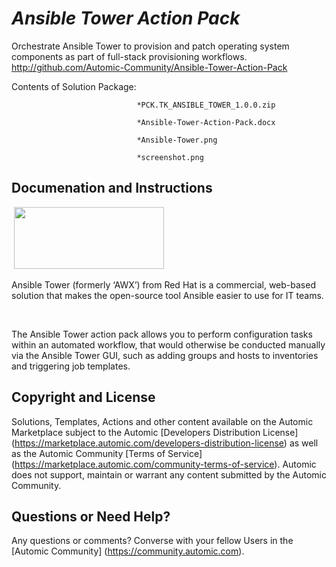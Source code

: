 *Ansible Tower Action Pack*
=============


Orchestrate Ansible Tower to provision and patch operating system components as part of full-stack provisioning workflows.
http://github.com/Automic-Community/Ansible-Tower-Action-Pack

<!-- List of attached files -->
Contents of Solution Package:

						
								*PCK.TK_ANSIBLE_TOWER_1.0.0.zip
								
								*Ansible-Tower-Action-Pack.docx
								
								*Ansible-Tower.png
								
								*screenshot.png
								
						


Documenation and Instructions
---

<p class="MsoNormal">&nbsp;<img src="https://448bb31d92917ba3390f-4a8f48d20b0d8c78b979208d38d37653.ssl.cf1.rackcdn.com/725/screenshots/Ansible-Tower.png" alt="" width="240" height="99" /></p>
<p class="MsoNormal">Ansible Tower (formerly &lsquo;AWX&rsquo;) from Red Hat is a commercial, web-based solution that makes the open-source tool Ansible easier to use for IT teams.</p>
<p>&nbsp;</p>
<p class="MsoNormal">The Ansible Tower action pack allows you to perform configuration tasks within an automated workflow, that would otherwise be conducted manually via the Ansible Tower GUI, such as adding groups and hosts to inventories and triggering job templates.</p>

Copyright and License
---

Solutions, Templates, Actions and other content available on the Automic Marketplace subject to the Automic [Developers Distribution License] (https://marketplace.automic.com/developers-distribution-license) as well as the Automic Community [Terms of Service] (https://marketplace.automic.com/community-terms-of-service).
Automic does not support, maintain or warrant any content submitted by the Automic Community.



Questions or Need Help? 
---
Any questions or comments? Converse with your fellow Users in the [Automic Community] (https://community.automic.com).